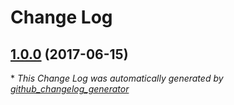 # Change Log

## [1.0.0](https://github.com/TheBnl/event-tickets-app/tree/1.0.0) (2017-06-15)


\* *This Change Log was automatically generated by [github_changelog_generator](https://github.com/skywinder/Github-Changelog-Generator)*